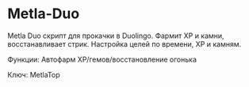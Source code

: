 # Metla-Duo
Metla Duo скрипт для прокачки в Duolingo. Фармит XP и камни, восстанавливает стрик. Настройка целей по времени, XP и камням.  

Функции: Автофарм XP/гемов/восстановление огонька

Ключ: MetlaTop
